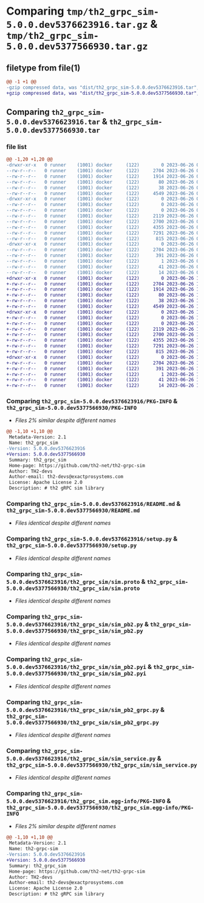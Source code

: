 # Comparing `tmp/th2_grpc_sim-5.0.0.dev5376623916.tar.gz` & `tmp/th2_grpc_sim-5.0.0.dev5377566930.tar.gz`

## filetype from file(1)

```diff
@@ -1 +1 @@
-gzip compressed data, was "dist/th2_grpc_sim-5.0.0.dev5376623916.tar", last modified: Mon Jun 26 09:43:26 2023, max compression
+gzip compressed data, was "dist/th2_grpc_sim-5.0.0.dev5377566930.tar", last modified: Mon Jun 26 11:26:53 2023, max compression
```

## Comparing `th2_grpc_sim-5.0.0.dev5376623916.tar` & `th2_grpc_sim-5.0.0.dev5377566930.tar`

### file list

```diff
@@ -1,20 +1,20 @@
-drwxr-xr-x   0 runner    (1001) docker     (122)        0 2023-06-26 09:43:26.000000 th2_grpc_sim-5.0.0.dev5376623916/
--rw-r--r--   0 runner    (1001) docker     (122)     2704 2023-06-26 09:43:26.000000 th2_grpc_sim-5.0.0.dev5376623916/PKG-INFO
--rw-r--r--   0 runner    (1001) docker     (122)     1914 2023-06-26 09:42:34.000000 th2_grpc_sim-5.0.0.dev5376623916/README.md
--rw-r--r--   0 runner    (1001) docker     (122)       80 2023-06-26 09:42:35.000000 th2_grpc_sim-5.0.0.dev5376623916/package_info.json
--rw-r--r--   0 runner    (1001) docker     (122)       38 2023-06-26 09:43:26.000000 th2_grpc_sim-5.0.0.dev5376623916/setup.cfg
--rw-r--r--   0 runner    (1001) docker     (122)     4549 2023-06-26 09:42:34.000000 th2_grpc_sim-5.0.0.dev5376623916/setup.py
-drwxr-xr-x   0 runner    (1001) docker     (122)        0 2023-06-26 09:43:26.000000 th2_grpc_sim-5.0.0.dev5376623916/th2_grpc_sim/
--rw-r--r--   0 runner    (1001) docker     (122)        0 2023-06-26 09:43:26.000000 th2_grpc_sim-5.0.0.dev5376623916/th2_grpc_sim/__init__.py
--rw-r--r--   0 runner    (1001) docker     (122)        0 2023-06-26 09:43:26.000000 th2_grpc_sim-5.0.0.dev5376623916/th2_grpc_sim/py.typed
--rw-r--r--   0 runner    (1001) docker     (122)     2119 2023-06-26 09:42:34.000000 th2_grpc_sim-5.0.0.dev5376623916/th2_grpc_sim/sim.proto
--rw-r--r--   0 runner    (1001) docker     (122)     2700 2023-06-26 09:43:26.000000 th2_grpc_sim-5.0.0.dev5376623916/th2_grpc_sim/sim_pb2.py
--rw-r--r--   0 runner    (1001) docker     (122)     4355 2023-06-26 09:43:26.000000 th2_grpc_sim-5.0.0.dev5376623916/th2_grpc_sim/sim_pb2.pyi
--rw-r--r--   0 runner    (1001) docker     (122)     7291 2023-06-26 09:43:26.000000 th2_grpc_sim-5.0.0.dev5376623916/th2_grpc_sim/sim_pb2_grpc.py
--rw-r--r--   0 runner    (1001) docker     (122)      815 2023-06-26 09:43:06.000000 th2_grpc_sim-5.0.0.dev5376623916/th2_grpc_sim/sim_service.py
-drwxr-xr-x   0 runner    (1001) docker     (122)        0 2023-06-26 09:43:26.000000 th2_grpc_sim-5.0.0.dev5376623916/th2_grpc_sim.egg-info/
--rw-r--r--   0 runner    (1001) docker     (122)     2704 2023-06-26 09:43:26.000000 th2_grpc_sim-5.0.0.dev5376623916/th2_grpc_sim.egg-info/PKG-INFO
--rw-r--r--   0 runner    (1001) docker     (122)      391 2023-06-26 09:43:26.000000 th2_grpc_sim-5.0.0.dev5376623916/th2_grpc_sim.egg-info/SOURCES.txt
--rw-r--r--   0 runner    (1001) docker     (122)        1 2023-06-26 09:43:26.000000 th2_grpc_sim-5.0.0.dev5376623916/th2_grpc_sim.egg-info/dependency_links.txt
--rw-r--r--   0 runner    (1001) docker     (122)       41 2023-06-26 09:43:26.000000 th2_grpc_sim-5.0.0.dev5376623916/th2_grpc_sim.egg-info/requires.txt
--rw-r--r--   0 runner    (1001) docker     (122)       14 2023-06-26 09:43:26.000000 th2_grpc_sim-5.0.0.dev5376623916/th2_grpc_sim.egg-info/top_level.txt
+drwxr-xr-x   0 runner    (1001) docker     (122)        0 2023-06-26 11:26:53.000000 th2_grpc_sim-5.0.0.dev5377566930/
+-rw-r--r--   0 runner    (1001) docker     (122)     2704 2023-06-26 11:26:53.000000 th2_grpc_sim-5.0.0.dev5377566930/PKG-INFO
+-rw-r--r--   0 runner    (1001) docker     (122)     1914 2023-06-26 11:25:56.000000 th2_grpc_sim-5.0.0.dev5377566930/README.md
+-rw-r--r--   0 runner    (1001) docker     (122)       80 2023-06-26 11:25:56.000000 th2_grpc_sim-5.0.0.dev5377566930/package_info.json
+-rw-r--r--   0 runner    (1001) docker     (122)       38 2023-06-26 11:26:53.000000 th2_grpc_sim-5.0.0.dev5377566930/setup.cfg
+-rw-r--r--   0 runner    (1001) docker     (122)     4549 2023-06-26 11:25:56.000000 th2_grpc_sim-5.0.0.dev5377566930/setup.py
+drwxr-xr-x   0 runner    (1001) docker     (122)        0 2023-06-26 11:26:53.000000 th2_grpc_sim-5.0.0.dev5377566930/th2_grpc_sim/
+-rw-r--r--   0 runner    (1001) docker     (122)        0 2023-06-26 11:26:53.000000 th2_grpc_sim-5.0.0.dev5377566930/th2_grpc_sim/__init__.py
+-rw-r--r--   0 runner    (1001) docker     (122)        0 2023-06-26 11:26:53.000000 th2_grpc_sim-5.0.0.dev5377566930/th2_grpc_sim/py.typed
+-rw-r--r--   0 runner    (1001) docker     (122)     2119 2023-06-26 11:25:56.000000 th2_grpc_sim-5.0.0.dev5377566930/th2_grpc_sim/sim.proto
+-rw-r--r--   0 runner    (1001) docker     (122)     2700 2023-06-26 11:26:53.000000 th2_grpc_sim-5.0.0.dev5377566930/th2_grpc_sim/sim_pb2.py
+-rw-r--r--   0 runner    (1001) docker     (122)     4355 2023-06-26 11:26:53.000000 th2_grpc_sim-5.0.0.dev5377566930/th2_grpc_sim/sim_pb2.pyi
+-rw-r--r--   0 runner    (1001) docker     (122)     7291 2023-06-26 11:26:53.000000 th2_grpc_sim-5.0.0.dev5377566930/th2_grpc_sim/sim_pb2_grpc.py
+-rw-r--r--   0 runner    (1001) docker     (122)      815 2023-06-26 11:26:29.000000 th2_grpc_sim-5.0.0.dev5377566930/th2_grpc_sim/sim_service.py
+drwxr-xr-x   0 runner    (1001) docker     (122)        0 2023-06-26 11:26:53.000000 th2_grpc_sim-5.0.0.dev5377566930/th2_grpc_sim.egg-info/
+-rw-r--r--   0 runner    (1001) docker     (122)     2704 2023-06-26 11:26:53.000000 th2_grpc_sim-5.0.0.dev5377566930/th2_grpc_sim.egg-info/PKG-INFO
+-rw-r--r--   0 runner    (1001) docker     (122)      391 2023-06-26 11:26:53.000000 th2_grpc_sim-5.0.0.dev5377566930/th2_grpc_sim.egg-info/SOURCES.txt
+-rw-r--r--   0 runner    (1001) docker     (122)        1 2023-06-26 11:26:53.000000 th2_grpc_sim-5.0.0.dev5377566930/th2_grpc_sim.egg-info/dependency_links.txt
+-rw-r--r--   0 runner    (1001) docker     (122)       41 2023-06-26 11:26:53.000000 th2_grpc_sim-5.0.0.dev5377566930/th2_grpc_sim.egg-info/requires.txt
+-rw-r--r--   0 runner    (1001) docker     (122)       14 2023-06-26 11:26:53.000000 th2_grpc_sim-5.0.0.dev5377566930/th2_grpc_sim.egg-info/top_level.txt
```

### Comparing `th2_grpc_sim-5.0.0.dev5376623916/PKG-INFO` & `th2_grpc_sim-5.0.0.dev5377566930/PKG-INFO`

 * *Files 2% similar despite different names*

```diff
@@ -1,10 +1,10 @@
 Metadata-Version: 2.1
 Name: th2_grpc_sim
-Version: 5.0.0.dev5376623916
+Version: 5.0.0.dev5377566930
 Summary: th2_grpc_sim
 Home-page: https://github.com/th2-net/th2-grpc-sim
 Author: TH2-devs
 Author-email: th2-devs@exactprosystems.com
 License: Apache License 2.0
 Description: # th2 gRPC sim library
```

### Comparing `th2_grpc_sim-5.0.0.dev5376623916/README.md` & `th2_grpc_sim-5.0.0.dev5377566930/README.md`

 * *Files identical despite different names*

### Comparing `th2_grpc_sim-5.0.0.dev5376623916/setup.py` & `th2_grpc_sim-5.0.0.dev5377566930/setup.py`

 * *Files identical despite different names*

### Comparing `th2_grpc_sim-5.0.0.dev5376623916/th2_grpc_sim/sim.proto` & `th2_grpc_sim-5.0.0.dev5377566930/th2_grpc_sim/sim.proto`

 * *Files identical despite different names*

### Comparing `th2_grpc_sim-5.0.0.dev5376623916/th2_grpc_sim/sim_pb2.py` & `th2_grpc_sim-5.0.0.dev5377566930/th2_grpc_sim/sim_pb2.py`

 * *Files identical despite different names*

### Comparing `th2_grpc_sim-5.0.0.dev5376623916/th2_grpc_sim/sim_pb2.pyi` & `th2_grpc_sim-5.0.0.dev5377566930/th2_grpc_sim/sim_pb2.pyi`

 * *Files identical despite different names*

### Comparing `th2_grpc_sim-5.0.0.dev5376623916/th2_grpc_sim/sim_pb2_grpc.py` & `th2_grpc_sim-5.0.0.dev5377566930/th2_grpc_sim/sim_pb2_grpc.py`

 * *Files identical despite different names*

### Comparing `th2_grpc_sim-5.0.0.dev5376623916/th2_grpc_sim/sim_service.py` & `th2_grpc_sim-5.0.0.dev5377566930/th2_grpc_sim/sim_service.py`

 * *Files identical despite different names*

### Comparing `th2_grpc_sim-5.0.0.dev5376623916/th2_grpc_sim.egg-info/PKG-INFO` & `th2_grpc_sim-5.0.0.dev5377566930/th2_grpc_sim.egg-info/PKG-INFO`

 * *Files 2% similar despite different names*

```diff
@@ -1,10 +1,10 @@
 Metadata-Version: 2.1
 Name: th2-grpc-sim
-Version: 5.0.0.dev5376623916
+Version: 5.0.0.dev5377566930
 Summary: th2_grpc_sim
 Home-page: https://github.com/th2-net/th2-grpc-sim
 Author: TH2-devs
 Author-email: th2-devs@exactprosystems.com
 License: Apache License 2.0
 Description: # th2 gRPC sim library
```

